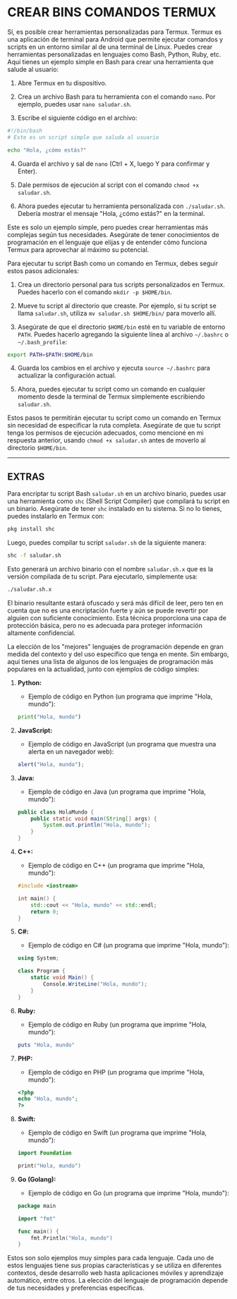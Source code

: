 # CREAR BINS COMANDOS TERMUX 
Sí, es posible crear herramientas personalizadas para Termux. Termux es una aplicación de terminal para Android que permite ejecutar comandos y scripts en un entorno similar al de una terminal de Linux. Puedes crear herramientas personalizadas en lenguajes como Bash, Python, Ruby, etc. Aquí tienes un ejemplo simple en Bash para crear una herramienta que salude al usuario:

1. Abre Termux en tu dispositivo.

2. Crea un archivo Bash para tu herramienta con el comando `nano`. Por ejemplo, puedes usar `nano saludar.sh`.

3. Escribe el siguiente código en el archivo:

```bash
#!/bin/bash
# Este es un script simple que saluda al usuario

echo "Hola, ¿cómo estás?"
```

4. Guarda el archivo y sal de `nano` (Ctrl + X, luego Y para confirmar y Enter).

5. Dale permisos de ejecución al script con el comando `chmod +x saludar.sh`.

6. Ahora puedes ejecutar tu herramienta personalizada con `./saludar.sh`. Debería mostrar el mensaje "Hola, ¿cómo estás?" en la terminal.

Este es solo un ejemplo simple, pero puedes crear herramientas más complejas según tus necesidades. Asegúrate de tener conocimientos de programación en el lenguaje que elijas y de entender cómo funciona Termux para aprovechar al máximo su potencial.


Para ejecutar tu script Bash como un comando en Termux, debes seguir estos pasos adicionales:

1. Crea un directorio personal para tus scripts personalizados en Termux. Puedes hacerlo con el comando `mkdir -p $HOME/bin`.

2. Mueve tu script al directorio que creaste. Por ejemplo, si tu script se llama `saludar.sh`, utiliza `mv saludar.sh $HOME/bin/` para moverlo allí.

3. Asegúrate de que el directorio `$HOME/bin` esté en tu variable de entorno `PATH`. Puedes hacerlo agregando la siguiente línea al archivo `~/.bashrc` o `~/.bash_profile`:

```bash
export PATH=$PATH:$HOME/bin
```

4. Guarda los cambios en el archivo y ejecuta `source ~/.bashrc` para actualizar la configuración actual.

5. Ahora, puedes ejecutar tu script como un comando en cualquier momento desde la terminal de Termux simplemente escribiendo `saludar.sh`.

Estos pasos te permitirán ejecutar tu script como un comando en Termux sin necesidad de especificar la ruta completa. Asegúrate de que tu script tenga los permisos de ejecución adecuados, como mencioné en mi respuesta anterior, usando `chmod +x saludar.sh` antes de moverlo al directorio `$HOME/bin`.

____________________________________
## EXTRAS

Para encriptar tu script Bash `saludar.sh` en un archivo binario, puedes usar una herramienta como `shc` (Shell Script Compiler) que compilará tu script en un binario. Asegúrate de tener `shc` instalado en tu sistema. Si no lo tienes, puedes instalarlo en Termux con:

```bash
pkg install shc
```

Luego, puedes compilar tu script `saludar.sh` de la siguiente manera:

```bash
shc -f saludar.sh
```

Esto generará un archivo binario con el nombre `saludar.sh.x` que es la versión compilada de tu script. Para ejecutarlo, simplemente usa:

```bash
./saludar.sh.x
```

El binario resultante estará ofuscado y será más difícil de leer, pero ten en cuenta que no es una encriptación fuerte y aún se puede revertir por alguien con suficiente conocimiento. Esta técnica proporciona una capa de protección básica, pero no es adecuada para proteger información altamente confidencial.

La elección de los "mejores" lenguajes de programación depende en gran medida del contexto y del uso específico que tenga en mente. Sin embargo, aquí tienes una lista de algunos de los lenguajes de programación más populares en la actualidad, junto con ejemplos de código simples:

1. **Python:**
   - Ejemplo de código en Python (un programa que imprime "Hola, mundo"):

   ```python
   print("Hola, mundo")
   ```

2. **JavaScript:**
   - Ejemplo de código en JavaScript (un programa que muestra una alerta en un navegador web):

   ```javascript
   alert("Hola, mundo");
   ```

3. **Java:**
   - Ejemplo de código en Java (un programa que imprime "Hola, mundo"):

   ```java
   public class HolaMundo {
       public static void main(String[] args) {
           System.out.println("Hola, mundo");
       }
   }
   ```

4. **C++:**
   - Ejemplo de código en C++ (un programa que imprime "Hola, mundo"):

   ```cpp
   #include <iostream>
   
   int main() {
       std::cout << "Hola, mundo" << std::endl;
       return 0;
   }
   ```

5. **C#:**
   - Ejemplo de código en C# (un programa que imprime "Hola, mundo"):

   ```csharp
   using System;

   class Program {
       static void Main() {
           Console.WriteLine("Hola, mundo");
       }
   }
   ```

6. **Ruby:**
   - Ejemplo de código en Ruby (un programa que imprime "Hola, mundo"):

   ```ruby
   puts "Hola, mundo"
   ```

7. **PHP:**
   - Ejemplo de código en PHP (un programa que imprime "Hola, mundo"):

   ```php
   <?php
   echo "Hola, mundo";
   ?>
   ```

8. **Swift:**
   - Ejemplo de código en Swift (un programa que imprime "Hola, mundo"):

   ```swift
   import Foundation

   print("Hola, mundo")
   ```

9. **Go (Golang):**
   - Ejemplo de código en Go (un programa que imprime "Hola, mundo"):

   ```go
   package main

   import "fmt"

   func main() {
       fmt.Println("Hola, mundo")
   }
   ```

Estos son solo ejemplos muy simples para cada lenguaje. Cada uno de estos lenguajes tiene sus propias características y se utiliza en diferentes contextos, desde desarrollo web hasta aplicaciones móviles y aprendizaje automático, entre otros. La elección del lenguaje de programación depende de tus necesidades y preferencias específicas.
